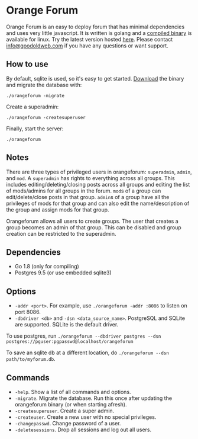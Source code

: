 Orange Forum
============

Orange Forum is an easy to deploy forum that has minimal dependencies and uses very little javascript.
It is written is golang and a [compiled binary](https://github.com/s-gv/orangeforum/releases) is available for linux.
Try the latest version hosted [here](https://groups.goodoldweb.com/).
Please contact [info@goodoldweb.com](mailto:info@goodoldweb.com) if you have any questions or want support.

How to use
----------

By default, sqlite is used, so it's easy to get started.
[Download](https://github.com/s-gv/orangeforum/releases) the binary and migrate the database with:

```
./orangeforum -migrate
```

Create a superadmin:

```
./orangeforum -createsuperuser
```

Finally, start the server:

```
./orangeforum
```

Notes
-----

There are three types of privileged users in orangeforum: `superadmin`, `admin`, and `mod`. A `superadmin` has rights to
everything across all groups. This includes editing/deleting/closing posts across all groups and editing the list
of mods/admins for all groups in the forum. `mod`s of a group can edit/delete/close posts in that group. `admin`s of
a group have all the privileges of mods for that group and can also edit the name/description of the group and assign
mods for that group.

Orangeforum allows all users to create groups. The user that creates a group becomes an admin of that group.
This can be disabled and group creation can be restricted to the superadmin.

Dependencies
------------

- Go 1.8 (only for compiling)
- Postgres 9.5 (or use embedded sqlite3)

Options
-------

- `-addr <port>`. For example, use `./orangeforum -addr :8086` to listen on port 8086.
- `-dbdriver <db>` and `-dsn <data_source_name>`. PostgreSQL and SQLite are supported. SQLite is the default driver.

To use postgres, run `./orangeforum --dbdriver postgres --dsn postgres://pguser:pgpasswd@localhost/orangeforum`

To save an sqlite db at a different location, do `./orangeforum --dsn path/to/myforum.db`.

Commands
--------

- `-help`. Show a list of all commands and options.
- `-migrate`. Migrate the database. Run this once after updating the orangeforum binary (or when starting afresh).
- `-createsuperuser`. Create a super admin.
- `-createuser`. Create a new user with no special privileges.
- `-changepasswd`. Change password of a user.
- `-deletesessions`. Drop all sessions and log out all users.

